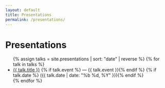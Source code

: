 ```yaml
---
layout: default
title: Presentations
permalink: /presentations/
---
```


# Presentations

<ul>
{% assign talks = site.presentations | sort: "date" | reverse %}
{% for talk in talks %}
  <li>
    <a href="{{ talk.url | relative_url }}">{{ talk.title }}</a>
    {% if talk.event %} — {{ talk.event }}{% endif %}
    {% if talk.date %} ({{ talk.date | date: "%b %d, %Y" }}){% endif %}
  </li>
{% endfor %}
</ul>

